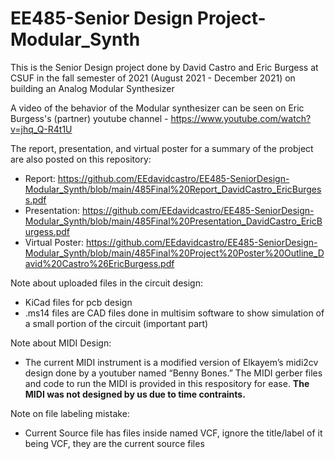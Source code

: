# EE485-Senior Design Project-Modular_Synth
This is the Senior Design project done by David Castro and Eric Burgess at CSUF in the fall semester of 2021 (August 2021 - December 2021) on building an Analog Modular Synthesizer

A video of the behavior of the Modular synthesizer can be seen on Eric Burgess's (partner) youtube channel - https://www.youtube.com/watch?v=jhq_Q-R4t1U

The report, presentation, and virtual poster for a summary of the probject are also posted on this repository:
- Report: https://github.com/EEdavidcastro/EE485-SeniorDesign-Modular_Synth/blob/main/485Final%20Report_DavidCastro_EricBurgess.pdf
- Presentation: https://github.com/EEdavidcastro/EE485-SeniorDesign-Modular_Synth/blob/main/485Final%20Presentation_DavidCastro_EricBurgess.pdf
- Virtual Poster: https://github.com/EEdavidcastro/EE485-SeniorDesign-Modular_Synth/blob/main/485Final%20Project%20Poster%20Outline_David%20Castro%26EricBurgess.pdf

Note about uploaded files in the circuit design:
  - KiCad files for pcb design
  - .ms14 files are CAD files done in multisim software to show simulation of a small portion of the circuit (important part)

Note about MIDI Design: <br>
 - The current MIDI instrument is a modified version of Elkayem’s midi2cv design done by a youtuber named
“Benny Bones.” The MIDI gerber files and code to run the MIDI is provided in this respository for ease. **The MIDI was not designed by us due to time contraints.**

Note on file labeling mistake:
- Current Source file has files inside named VCF, ignore the title/label of it being VCF, they are the current source files







